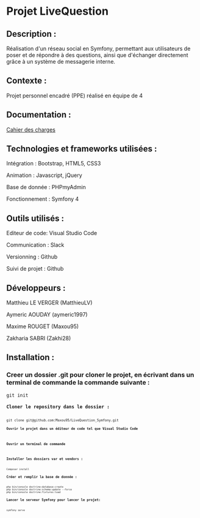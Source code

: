 <h1>Projet LiveQuestion</h1>

<h2>Description :</h2>

<p>Réalisation d'un réseau social en Symfony, permettant aux utilisateurs de poser et de répondre à des questions, ainsi que d'échanger directement grâce à un système de messagerie interne.</p>

<h2>Contexte :</h2>

<p>Projet personnel encadré (PPE) réalisé en équipe de 4</p>

<h2>Documentation :</h2>

<a href="{{asset('cahierdescharges.pdf')}}">Cahier des charges</a>

<h2>Technologies et frameworks utilisées :</h2>

<p>Intégration : Bootstrap, HTML5, CSS3</p>
<p>Animation : Javascript, jQuery</p>
<p>Base de donnée : PHPmyAdmin</p>
<p>Fonctionnement : Symfony 4</p>

<h2>Outils utilisés :</h2>

<p>Editeur de code: Visual Studio Code</p>
<p>Communication : Slack</p>
<p>Versionning : Github</p>
<p>Suivi de projet : Github</p>

<h2>Développeurs :</h2>

<p>Matthieu LE VERGER (MatthieuLV)</p>
<p>Aymeric AOUDAY (aymeric1997)</p>
<p>Maxime ROUGET (Maxou95)</p>
<p>Zakharia SABRI (Zakhi28)</p>

<h2>Installation :</h2>

<h3>Creer un dossier .git pour cloner le projet, en écrivant dans un terminal de commande la commande suivante :</h3>
<code>git init<code>
<h3>Cloner le repository dans le dossier :</h3>
<code>git clone git@github.com:Maxou95/LiveQuestion_Symfony.git<code>
<h3>Ouvrir le projet dans un éditeur de code tel que Visual Studio Code</h3>
<h3>Ouvrir un terminal de commande</h3>
<h3>Installer les dossiers var et vendors :</h3>
<code>Composer install</code>
<h3>Créer et remplir la base de donnée :</h3>
<code>php bin/console doctrine:database:create</code>
<code>php bin/console doctrine:schema:update --force</code>
<code>php bin/console doctrine:fixtures:load</code>
<h3>Lancer le serveur Symfony pour lancer le projet:</h3>
<code>symfony serve</code>





